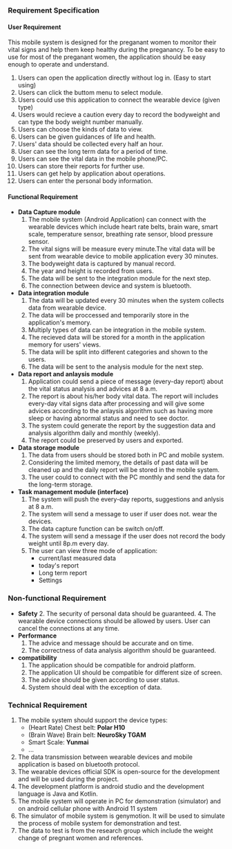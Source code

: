 ### 								Requirement Specification

#### User Requirement

This mobile system is designed for the preganant women to monitor their vital signs and help them keep healthy during the preganancy. To be easy to use for most of the preganant women, the application should be easy enough to operate and understand. 

1. Users can open the application directly without log in. (Easy to start using)
2. Users can click the buttom menu to select module. 
3. Users could use  this application to connect the wearable device (given type)
4. Users would recieve a caution every day to record the bodyweight and can type the body weight number manually.
5. Users can choose the kinds of data to view.
6. Users can be given guidances of life and health.
7. Users' data should be collected every half an hour.
8. User can see the long term data for a period of time.
9. Users can see the vital data in the mobile phone/PC.
10. Users can store their reports for further use.
11. Users can get help by application about operations.
12. Users can enter the personal body information.

#### Functional Requirement

- **Data Capture module**
  1. The mobile system (Android Application) can connect with the wearable devices which include heart rate belts, brain ware, smart scale, temperature sensor, breathing rate sensor, blood pressure sensor.
  2. The vital signs will be measure every minute.The vital data will be sent from wearable device to mobile application every 30 minutes.
  3. The bodyweight data is captured by manual record.
  4. The year and height is recorded from users.
  5. The data will be sent to the integration module for the next step.
  6. The connection between device and system is bluetooth.
- **Data integration module**
  1. The data will be updated every 30 minutes when the system collects data from wearable device.
  2. The data will be proccessed and temporarily store in the application's memory.
  3. Multiply types of data can be integration in the mobile system.
  4. The recieved data will be stored for a month in the application memory for users' views.
  5. The data will be split into different categories and shown to the users.
  6. The data will be sent to the analysis module for the next step.
- **Data report and anlaysis module**
  1. Application could send a piece of message (every-day report) about the vital status analysis and advices at 8 a.m. 
  2. The report is about his/her body vital data. The report will includes every-day vital signs data after processing and will give some advices according to the anlaysis algorithm such as having more sleep or having abnormal status and need to see doctor.
  3. The system could generate the report by the suggestion data and analysis algorithm daily and monthly (weekly).
  4. The report could be preserved by users and exported.
- **Data storage module**
  1. The data from users should be stored both in PC and mobile system.
  2. Considering the limited memory, the details of past data will be cleaned up and the daily report will be stored in the mobile system.
  3. The user could to connect with the PC monthly and send the data for the long-term storage.
- **Task management module (interface)**
  1. The system will push the every-day reports, suggestions and anlysis at 8 a.m.
  2. The system will send a message to user if user does not. wear the devices.
  3. The data capture function can be switch on/off.
  4. The system will send a message if the user does not record the body weight until 8p.m every day.
  5. The user can view three mode of application: 
     - current/last measured data
     - today's report
     - Long term report
     - Settings

### Non-functional Requirement

- **Safety**
  2. The security of personal data should be guaranteed.
  4. The wearable device connections should be allowed by users. User can cancel the connections at any time.
- **Performance**
  1. The advice and message should be accurate and on time.
  2. The correctness of data analysis algorithm should be guaranteed.
- **compatibility**
  1. The application should be compatible for android platform.
  2. The application UI should be compatible for different size of screen.
  3. The advice should be given according to user status.
  4. System should deal with the exception of data.



### Technical Requirement

1. The mobile system should support the device types:
   - (Heart Rate) Chest belt: **Polar H10**
   - (Brain Wave) Brain belt: **NeuroSky TGAM**
   - Smart Scale: **Yunmai**
   - ...
2. The data transmission between wearable devices and mobile application is based on bluetooth protocol.
3. The wearable devices official SDK is open-source for the development and will be used during the project.
4. The development platform is android studio and the development language is Java and Kotlin.
5. The mobile system will operate in PC for demonstration (simulator) and on android cellular phone with Android 11 system
6. The simulator of mobile system is genymotion. It will be used to simulate the process of mobile system for demonstration and test.
7. The data to test is from the research group which include the weight change of pregnant women and references. 

